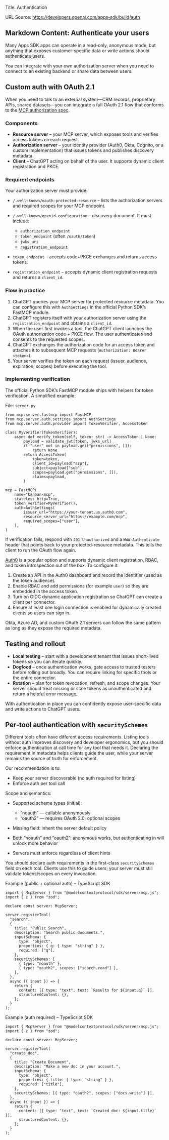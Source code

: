 Title: Authentication

URL Source: https://developers.openai.com/apps-sdk/build/auth

Markdown Content:
Authenticate your users
-----------------------

Many Apps SDK apps can operate in a read-only, anonymous mode, but anything that exposes customer-specific data or write actions should authenticate users.

You can integrate with your own authorization server when you need to connect to an existing backend or share data between users.

Custom auth with OAuth 2.1
--------------------------

When you need to talk to an external system—CRM records, proprietary APIs, shared datasets—you can integrate a full OAuth 2.1 flow that conforms to the [MCP authorization spec](https://modelcontextprotocol.io/specification/2025-06-18/basic/authorization).

### Components

*   **Resource server** – your MCP server, which exposes tools and verifies access tokens on each request.
*   **Authorization server** – your identity provider (Auth0, Okta, Cognito, or a custom implementation) that issues tokens and publishes discovery metadata.
*   **Client** – ChatGPT acting on behalf of the user. It supports dynamic client registration and PKCE.

### Required endpoints

Your authorization server must provide:

*   `/.well-known/oauth-protected-resource` – lists the authorization servers and required scopes for your MCP endpoint.
*   `/.well-known/openid-configuration` – discovery document. It must include: 
    *   `authorization_endpoint`
    *   `token_endpoint` (often `/oauth/token`)
    *   `jwks_uri`
    *   `registration_endpoint`

*   `token_endpoint` – accepts code+PKCE exchanges and returns access tokens.
*   `registration_endpoint` – accepts dynamic client registration requests and returns a `client_id`.

### Flow in practice

1.   ChatGPT queries your MCP server for protected resource metadata. You can configure this with `AuthSettings` in the official Python SDK’s FastMCP module.
2.   ChatGPT registers itself with your authorization server using the `registration_endpoint` and obtains a `client_id`.
3.   When the user first invokes a tool, the ChatGPT client launches the OAuth authorization code + PKCE flow. The user authenticates and consents to the requested scopes.
4.   ChatGPT exchanges the authorization code for an access token and attaches it to subsequent MCP requests (`Authorization: Bearer <token>`).
5.   Your server verifies the token on each request (issuer, audience, expiration, scopes) before executing the tool.

### Implementing verification

The official Python SDK’s FastMCP module ships with helpers for token verification. A simplified example:

File: `server.py`

```
from mcp.server.fastmcp import FastMCP
from mcp.server.auth.settings import AuthSettings
from mcp.server.auth.provider import TokenVerifier, AccessToken

class MyVerifier(TokenVerifier):
    async def verify_token(self, token: str) -> AccessToken | None:
        payload = validate_jwt(token, jwks_url)
        if "user" not in payload.get("permissions", []):
            return None
        return AccessToken(
            token=token,
            client_id=payload["azp"],
            subject=payload["sub"],
            scopes=payload.get("permissions", []),
            claims=payload,
        )

mcp = FastMCP(
    name="kanban-mcp",
    stateless_http=True,
    token_verifier=MyVerifier(),
    auth=AuthSettings(
        issuer_url="https://your-tenant.us.auth0.com",
        resource_server_url="https://example.com/mcp",
        required_scopes=["user"],
    ),
)
```

If verification fails, respond with `401 Unauthorized` and a `WWW-Authenticate` header that points back to your protected-resource metadata. This tells the client to run the OAuth flow again.

[Auth0](https://auth0.com/) is a popular option and supports dynamic client registration, RBAC, and token introspection out of the box. To configure it:

1.   Create an API in the Auth0 dashboard and record the identifier (used as the token audience).
2.   Enable RBAC and add permissions (for example `user`) so they are embedded in the access token.
3.   Turn on OIDC dynamic application registration so ChatGPT can create a client per connector.
4.   Ensure at least one login connection is enabled for dynamically created clients so users can sign in.

Okta, Azure AD, and custom OAuth 2.1 servers can follow the same pattern as long as they expose the required metadata.

Testing and rollout
-------------------

*   **Local testing** – start with a development tenant that issues short-lived tokens so you can iterate quickly.
*   **Dogfood** – once authentication works, gate access to trusted testers before rolling out broadly. You can require linking for specific tools or the entire connector.
*   **Rotation** – plan for token revocation, refresh, and scope changes. Your server should treat missing or stale tokens as unauthenticated and return a helpful error message.

With authentication in place you can confidently expose user-specific data and write actions to ChatGPT users.

Per‑tool authentication with `securitySchemes`
----------------------------------------------

Different tools often have different access requirements. Listing tools without auth improves discovery and developer ergonomics, but you should enforce authentication at call time for any tool that needs it. Declaring the requirement in metadata helps clients guide the user, while your server remains the source of truth for enforcement.

Our recommendation is to:

*   Keep your server discoverable (no auth required for listing)
*   Enforce auth per tool call

Scope and semantics:

*   Supported scheme types (initial): 
    *   “noauth” — callable anonymously
    *   “oauth2” — requires OAuth 2.0; optional scopes

*   Missing field: inherit the server default policy
*   Both “noauth” and “oauth2”: anonymous works, but authenticating in will unlock more behavior
*   Servers must enforce regardless of client hints

You should declare auth requirements in the first-class `securitySchemes` field on each tool. Clients use this to guide users; your server must still validate tokens/scopes on every invocation.

Example (public + optional auth) – TypeScript SDK

```
import { McpServer } from "@modelcontextprotocol/sdk/server/mcp.js";
import { z } from "zod";

declare const server: McpServer;

server.registerTool(
  "search",
  {
    title: "Public Search",
    description: "Search public documents.",
    inputSchema: {
      type: "object",
      properties: { q: { type: "string" } },
      required: ["q"],
    },
    securitySchemes: [
      { type: "noauth" },
      { type: "oauth2", scopes: ["search.read"] },
    ],
  },
  async ({ input }) => {
    return {
      content: [{ type: "text", text: `Results for ${input.q}` }],
      structuredContent: {},
    };
  }
);
```

Example (auth required) – TypeScript SDK

```
import { McpServer } from "@modelcontextprotocol/sdk/server/mcp.js";
import { z } from "zod";

declare const server: McpServer;

server.registerTool(
  "create_doc",
  {
    title: "Create Document",
    description: "Make a new doc in your account.",
    inputSchema: {
      type: "object",
      properties: { title: { type: "string" } },
      required: ["title"],
    },
    securitySchemes: [{ type: "oauth2", scopes: ["docs.write"] }],
  },
  async ({ input }) => {
    return {
      content: [{ type: "text", text: `Created doc: ${input.title}` }],
      structuredContent: {},
    };
  }
);
```
